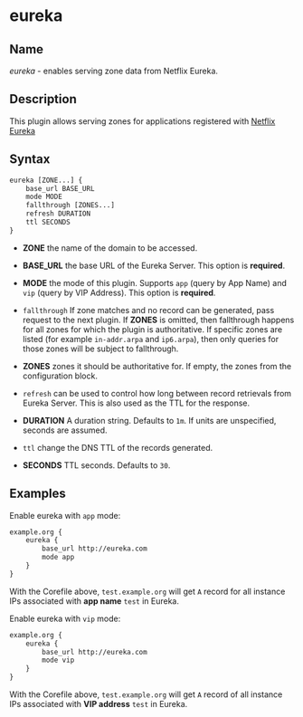 # eureka

## Name

*eureka* - enables serving zone data from Netflix Eureka.

## Description

This plugin allows serving zones for applications registered with [Netflix Eureka](https://github.com/Netflix/eureka)

## Syntax

~~~ txt
eureka [ZONE...] {
    base_url BASE_URL
    mode MODE
    fallthrough [ZONES...]
    refresh DURATION
    ttl SECONDS
}
~~~

*   **ZONE** the name of the domain to be accessed.

*   **BASE_URL** the base URL of the Eureka Server. This option is **required**.

*   **MODE** the mode of this plugin. Supports `app` (query by App Name) and `vip` (query by VIP Address). This option is **required**.

*   `fallthrough` If zone matches and no record can be generated, pass request to the next plugin.
    If **ZONES** is omitted, then fallthrough happens for all zones for which the plugin is
    authoritative. If specific zones are listed (for example `in-addr.arpa` and `ip6.arpa`), then
    only queries for those zones will be subject to fallthrough.

*   **ZONES** zones it should be authoritative for. If empty, the zones from the configuration
    block.

*   `refresh` can be used to control how long between record retrievals from Eureka Server. This is also used as the TTL for the response.

*   **DURATION** A duration string. Defaults to `1m`. If units are unspecified, seconds are assumed.

*   `ttl` change the DNS TTL of the records generated.

*   **SECONDS** TTL seconds. Defaults to `30`.


## Examples

Enable eureka with `app` mode:

~~~ txt
example.org {
    eureka {
        base_url http://eureka.com
        mode app
    }
}
~~~
With the Corefile above, `test.example.org` will get `A` record for all instance IPs associated with **app name** `test` in Eureka.

Enable eureka with `vip` mode:

~~~ txt
example.org {
    eureka {
        base_url http://eureka.com
        mode vip
    }
}
~~~
With the Corefile above, `test.example.org` will get `A` record of all instance IPs associated with **VIP address** `test` in Eureka.

